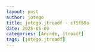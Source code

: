 ```yaml
---
layout: post
author: jotego
title: jotego.jtroadf - cf5f59a
date: 2025-05-09
categories: [Arcade, jtroadf]
tags: [jotego.jtroadf]
---
```


